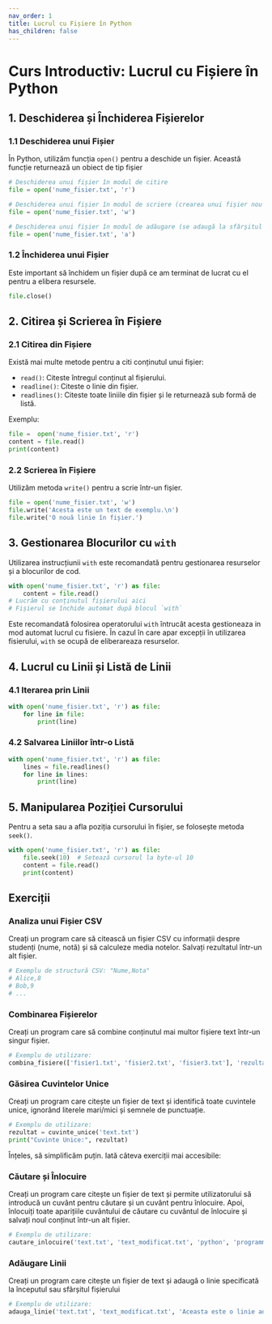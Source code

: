 ```yaml
---
nav_order: 1
title: Lucrul cu Fișiere în Python
has_children: false
---
```


# Curs Introductiv: Lucrul cu Fișiere în Python

## 1. Deschiderea și Închiderea Fișierelor

### 1.1 Deschiderea unui Fișier

În Python, utilizăm funcția `open()` pentru a deschide un fișier. Această funcție returnează un obiect de tip fișier

```python
# Deschiderea unui fișier în modul de citire
file = open('nume_fisier.txt', 'r')

# Deschiderea unui fișier în modul de scriere (crearea unui fișier nou sau ștergerea conținutului existent)
file = open('nume_fisier.txt', 'w')

# Deschiderea unui fișier în modul de adăugare (se adaugă la sfârșitul existentului sau se creează un fișier nou)
file = open('nume_fisier.txt', 'a')
```

### 1.2 Închiderea unui Fișier

Este important să închidem un fișier după ce am terminat de lucrat cu el pentru a elibera resursele.

```python
file.close()
```

## 2. Citirea și Scrierea în Fișiere

### 2.1 Citirea din Fișiere

Există mai multe metode pentru a citi conținutul unui fișier:

- `read()`: Citeste întregul conținut al fișierului.
- `readline()`: Citeste o linie din fișier.
- `readlines()`: Citeste toate liniile din fișier și le returnează sub formă de listă.

Exemplu:

```python
file =  open('nume_fisier.txt', 'r')
content = file.read()
print(content)
```

### 2.2 Scrierea în Fișiere

Utilizăm metoda `write()` pentru a scrie într-un fișier.

```python
file = open('nume_fisier.txt', 'w')
file.write('Acesta este un text de exemplu.\n')
file.write('O nouă linie în fișier.')
```

## 3. Gestionarea Blocurilor cu `with`

Utilizarea instrucțiunii `with` este recomandată pentru gestionarea resurselor și a blocurilor de cod.

```python
with open('nume_fisier.txt', 'r') as file:
    content = file.read()
# Lucrăm cu conținutul fișierului aici
# Fișierul se închide automat după blocul `with`
```

Este recomandată folosirea operatorului `with` întrucât acesta gestioneaza in mod automat lucrul cu fisiere.
În cazul în care apar excepții în utilizarea fisierului, `with` se ocupă de eliberareaza resurselor.

## 4. Lucrul cu Linii și Listă de Linii

### 4.1 Iterarea prin Linii

```python
with open('nume_fisier.txt', 'r') as file:
    for line in file:
        print(line)
```

### 4.2 Salvarea Liniilor într-o Listă

```python
with open('nume_fisier.txt', 'r') as file:
    lines = file.readlines()
    for line in lines:
        print(line)
```

## 5. Manipularea Poziției Cursorului

Pentru a seta sau a afla poziția cursorului în fișier, se folosește metoda `seek()`.

```python
with open('nume_fisier.txt', 'r') as file:
    file.seek(10)  # Setează cursorul la byte-ul 10
    content = file.read()
    print(content)
```

## Exerciții

### Analiza unui Fișier CSV

Creați un program care să citească un fișier CSV cu informații despre studenți (nume, notă) și să calculeze media notelor. Salvați rezultatul într-un alt fișier.

```python
# Exemplu de structură CSV: "Nume,Nota"
# Alice,8
# Bob,9
# ...
```

### Combinarea Fișierelor

Creați un program care să combine conținutul mai multor fișiere text într-un singur fișier.

```python
# Exemplu de utilizare:
combina_fisiere(['fisier1.txt', 'fisier2.txt', 'fisier3.txt'], 'rezultat_combinat.txt')
```

### Găsirea Cuvintelor Unice

Creați un program care citește un fișier de text și identifică toate cuvintele unice, ignorând literele mari/mici și semnele de punctuație.

```python
# Exemplu de utilizare:
rezultat = cuvinte_unice('text.txt')
print("Cuvinte Unice:", rezultat)
```

Înțeles, să simplificăm puțin. Iată câteva exerciții mai accesibile:

### Căutare și Înlocuire

Creați un program care citește un fișier de text și permite utilizatorului să introducă un cuvânt pentru căutare și un cuvânt pentru înlocuire. Apoi, înlocuiți toate aparițiile cuvântului de căutare cu cuvântul de înlocuire și salvați noul conținut într-un alt fișier.

```python
# Exemplu de utilizare:
cautare_inlocuire('text.txt', 'text_modificat.txt', 'python', 'programming')
```

### Adăugare Linii

Creați un program care citește un fișier de text și adaugă o linie specificată la începutul sau sfârșitul fișierului

```python
# Exemplu de utilizare:
adauga_linie('text.txt', 'text_modificat.txt', 'Aceasta este o linie adaugata la inceput.', la_inceput=True)
```
